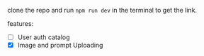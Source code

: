 clone the repo and run ```npm run dev``` in the terminal to get the link.

features: 
- [ ] User auth catalog
- [x] Image and prompt Uploading
